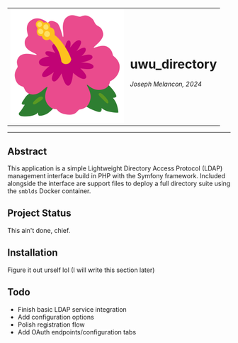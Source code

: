<table role="presentation" border="0" cellspacing="0" width="100%">
    <tr>
        <td>
            <img width=256 height=256 src="docs/assets/logo.svg" alt="uwu_directory logo. It's the flower emoji borrowed from Google's emoji set."/>
        </td>
        <td>
            <h1>uwu_directory</h1>
            <p><i>Joseph Melancon, 2024</i></p>
        </td>
    </tr>
</table>
<hr/>

## Abstract

This application is a simple Lightweight Directory Access Protocol (LDAP)
management interface build in PHP with the Symfony framework. Included alongside
the interface are support files to deploy a full directory suite using the
`smblds` Docker container.

## Project Status

This ain't done, chief.

## Installation

Figure it out urself lol (I will write this section later)

## Todo

 - Finish basic LDAP service integration
 - Add configuration options
 - Polish registration flow
 - Add OAuth endpoints/configuration tabs
